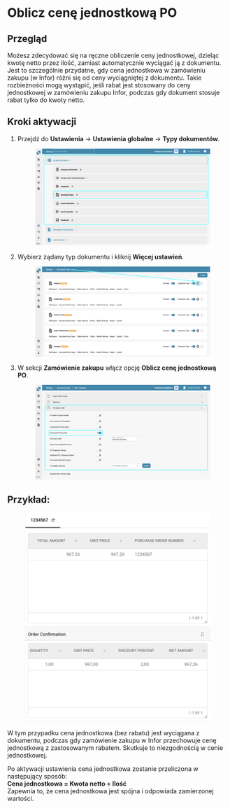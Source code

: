 # Oblicz cenę jednostkową PO

## **Przegląd**

Możesz zdecydować się na ręczne obliczenie ceny jednostkowej, dzieląc kwotę netto przez ilość, zamiast automatycznie wyciągać ją z dokumentu. Jest to szczególnie przydatne, gdy cena jednostkowa w zamówieniu zakupu (w Infor) różni się od ceny wyciągniętej z dokumentu. Takie rozbieżności mogą wystąpić, jeśli rabat jest stosowany do ceny jednostkowej w zamówieniu zakupu Infor, podczas gdy dokument stosuje rabat tylko do kwoty netto.

## **Kroki aktywacji**

1.  Przejdź do **Ustawienia** -> **Ustawienia globalne** -> **Typy dokumentów**.

    <figure><img src="../../../../../../.gitbook/assets/Calculate_PO_unit_price_1.png" alt=""><figcaption></figcaption></figure>
2.  Wybierz żądany typ dokumentu i kliknij **Więcej ustawień**.

    <figure><img src="../../../../../../.gitbook/assets/Calculate_PO_unit_price_2.png" alt=""><figcaption></figcaption></figure>
3.  W sekcji **Zamówienie zakupu** włącz opcję **Oblicz cenę jednostkową PO**.

    <figure><img src="../../../../../../.gitbook/assets/Calculate_PO_unit_price_3.png" alt=""><figcaption></figcaption></figure>

## Przykład:

<figure><img src="../../../../../../.gitbook/assets/Calculate_PO_unit_price_4.png" alt="" width="563"><figcaption></figcaption></figure>

W tym przypadku cena jednostkowa (bez rabatu) jest wyciągana z dokumentu, podczas gdy zamówienie zakupu w Infor przechowuje cenę jednostkową z zastosowanym rabatem. Skutkuje to niezgodnością w cenie jednostkowej.

Po aktywacji ustawienia cena jednostkowa zostanie przeliczona w następujący sposób:\
**Cena jednostkowa = Kwota netto ÷ Ilość**\
Zapewnia to, że cena jednostkowa jest spójna i odpowiada zamierzonej wartości.
